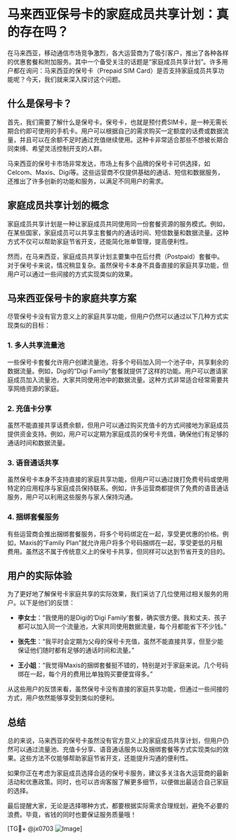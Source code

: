 # 马来西亚保号卡的家庭成员共享计划：真的存在吗？

在马来西亚，移动通信市场竞争激烈，各大运营商为了吸引客户，推出了各种各样的优惠套餐和附加服务。其中一个备受关注的话题是“家庭成员共享计划”。许多用户都在询问：马来西亚的保号卡（Prepaid SIM Card）是否支持家庭成员共享功能呢？今天，我们就来深入探讨这个问题。

## 什么是保号卡？

首先，我们需要了解什么是保号卡。保号卡，也就是预付费SIM卡，是一种无需长期合约即可使用的手机卡。用户可以根据自己的需求购买一定额度的话费或数据流量，并且可以在余额不足时通过充值继续使用。这种卡非常适合那些不想被长期合同束缚、希望灵活控制开支的人群。

马来西亚的保号卡市场非常发达，市场上有多个品牌的保号卡可供选择，如Celcom、Maxis、Digi等。这些运营商不仅提供基础的通话、短信和数据服务，还推出了许多创新的功能和服务，以满足不同用户的需求。

## 家庭成员共享计划的概念

家庭成员共享计划是一种让家庭成员共同使用同一份套餐资源的服务模式。例如，在某些国家，家庭成员可以共享主套餐内的通话时间、短信数量和数据流量。这种方式不仅可以帮助家庭节省开支，还能简化账单管理，提高便利性。

然而，在马来西亚，家庭成员共享计划主要集中在后付费（Postpaid）套餐中。对于保号卡来说，情况稍显复杂。虽然保号卡本身不具备直接的家庭共享功能，但用户可以通过一些间接的方式实现类似的效果。

## 马来西亚保号卡的家庭共享方案

尽管保号卡没有官方意义上的家庭共享功能，但用户仍然可以通过以下几种方式实现类似的目标：

### 1. **多人共享流量池**

一些保号卡套餐允许用户创建流量池，将多个号码加入同一个池子中，共享剩余的数据流量。例如，Digi的“Digi Family”套餐就提供了这样的功能。用户可以邀请家庭成员加入流量池，大家共同使用池中的数据流量。这种方式非常适合经常需要共享网络资源的家庭。

### 2. **充值卡分享**

虽然不能直接共享话费余额，但用户可以通过购买充值卡的方式间接地为家庭成员提供资金支持。例如，用户可以定期为家庭成员的保号卡充值，确保他们有足够的通话时间和数据流量。

### 3. **语音通话共享**

虽然保号卡本身不支持直接的家庭共享功能，但用户可以通过拨打免费号码或使用特定的应用程序与家庭成员保持联系。例如，许多运营商都提供了免费的语音通话服务，用户可以利用这些服务与家人保持沟通。

### 4. **捆绑套餐服务**

有些运营商会推出捆绑套餐服务，将多个号码绑定在一起，享受更优惠的价格。例如，Maxis的“Family Plan”就允许用户将多个号码捆绑在一起，享受更低的月租费用。虽然这不属于传统意义上的保号卡共享，但同样可以达到节省开支的目的。

## 用户的实际体验

为了更好地了解保号卡家庭共享的实际效果，我们采访了几位使用过相关服务的用户。以下是他们的反馈：

- **李女士**：“我使用的是Digi的‘Digi Family’套餐，确实很方便。我和丈夫、孩子都可以加入同一个流量池，大家共同使用数据流量，每个月都能省下不少钱。”
  
- **张先生**：“我平时会定期为父母的保号卡充值，虽然不能直接共享，但至少能保证他们随时都有足够的通话时间和流量。”

- **王小姐**：“我觉得Maxis的捆绑套餐挺不错的，特别是对于家庭来说。几个号码绑在一起，每个月的费用比单独购买要便宜得多。”

从这些用户的反馈来看，虽然保号卡没有直接的家庭共享功能，但通过一些间接的方式，用户依然能够享受到类似的便利。

## 总结

总的来说，马来西亚的保号卡虽然没有官方意义上的家庭成员共享计划，但用户仍然可以通过流量池、充值卡分享、语音通话服务以及捆绑套餐等方式实现类似的效果。这些方法不仅能够帮助家庭节省开支，还能提升沟通的便利性。

如果你正在考虑为家庭成员选择合适的保号卡服务，建议多关注各大运营商的最新活动和优惠政策。同时，也可以咨询客服了解更多细节，以便做出最适合自己家庭的选择。

最后提醒大家，无论是选择哪种方式，都要根据实际需求合理规划，避免不必要的浪费。毕竟，省钱的同时也要保证服务质量哦！

[TG💪+ @jx0703 ![Image](https://github.com/user-attachments/assets/dbca1d08-cadb-493c-b0ec-ad6f7a83f270)]